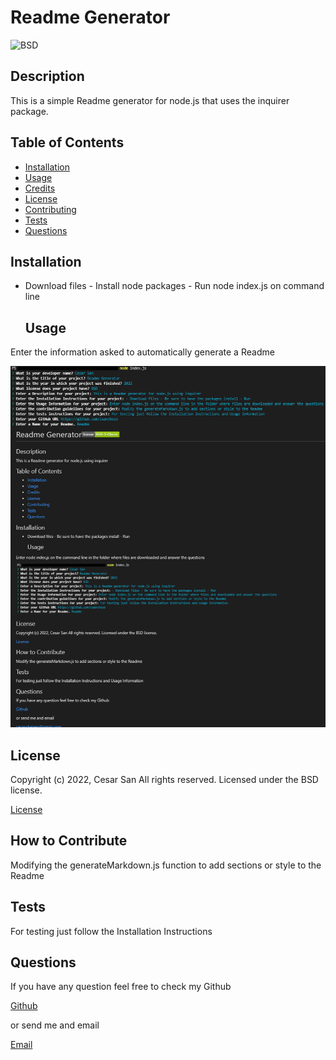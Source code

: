 # Readme Generator

  ![BSD](https://img.shields.io/pypi/l/Django)
  
  ## Description
  
  
This is a simple Readme generator for node.js that uses the inquirer package.

  
  ## Table of Contents
  
  - [Installation](#installation)
  - [Usage](#usage)
  - [Credits](#credits)
  - [License](#license)
  - [Contributing](#license)
  - [Tests](#license)
  - [Questions](#license)
  
  ## Installation
  
  
- Download files - Install node packages - Run node index.js on command line

  
  ## Usage
  
  
Enter the information asked to automatically generate a Readme

  
  
![Readme Generator webpage working as expected](assets/images/screenshot.png)
  
  ## License
  
  
Copyright (c) 2022, Cesar San All rights reserved.
Licensed under the BSD license. 

  
  
[License](/BSD_license.txt)

  
  ## How to Contribute
  
  
Modifying the generateMarkdown.js function to add sections or style to the Readme

  
  ## Tests
  
  
For testing just follow the Installation Instructions

  
  ## Questions
  
  If you have any question feel free to check my Github
  
[Github](https://github.com/csancheze)

  or send me and email
  
[Email](cesanchezesc@gmail.com)

